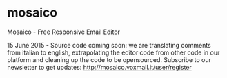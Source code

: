 # mosaico
Mosaico - Free Responsive Email Editor

15 June 2015 - Source code coming soon: we are translating comments from italian to english, extrapolating  the editor code from other code in our platform and cleaning up the code to be opensourced. Subscribe to our newsletter to get updates: http://mosaico.voxmail.it/user/register
